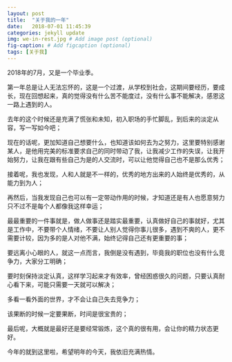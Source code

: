 ```yaml
---
layout: post
title:  "关于我的一年"
date:   2018-07-01 11:45:39
categories: jekyll update
img: we-in-rest.jpg # Add image post (optional)
fig-caption: # Add figcaption (optional)
tags: [关于我]
---
```


2018年的7月，又是一个毕业季。

第一年总是让人无法忘怀的，这是一个过渡，从学校到社会，这期间要经历，要成长，现在回想起来，真的觉得没有什么苦不能度过，没有什么事不能解决，感恩这一路上遇到的人。

去年的这个时候还是充满了慌张和未知，初入职场的手忙脚乱，到后来的淡定从容，写一写如今吧；

现在的话呢，更加知道自己想要什么，也知道该如何去为之努力，这里要特别感谢某人，是他用完美的标准要求自己的同时带动了我，让我减少工作的失误，让我开始努力，让我在跟有些自己为是的人交流时，可以让他觉得自己也不是那么优秀；

接着呢，我也发现，人和人就是不一样的，优秀的地方出来的人始终是优秀的，从能力到为人；

再然后，当我发现自己也可以有一定带动作用的时候，才知道还是有人也愿意努力只不过不是每个人都像我这样幸运；

最最重要的一件事就是，做人做事还是踏实最重要，认真做好自己的事就好，尤其是工作中，不要带个人情绪，不要让人别人觉得你事儿很多，遇到不爽的人，更不需要计较，因为多的是人对他不满，始终记得自己还有更重要的事；

要远离小心眼的人，就这一点而言，我倒是没有遇到，毕竟我的职位也没有什么竞争力，大家分工明确；

要时刻保持淡定认真，这样学习起来才有效率，曾经困惑很久的问题，只要认真耐心看下来，可能只需要一天就可以解决；

多看一看外面的世界，才不会让自己失去竞争力；

该果断的时候一定要果断，时间是很宝贵的；

最后呢，大概就是最好还是要经常锻炼，这个真的很有用，会让你的精力状态更好。

今年的就到这里啦，希望明年的今天，我依旧充满热情。
